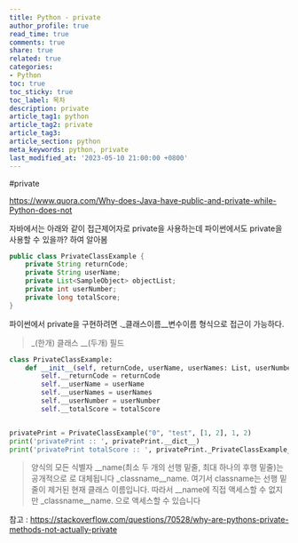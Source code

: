 ```yaml
---
title: Python - private
author_profile: true
read_time: true
comments: true
share: true
related: true
categories:
- Python
toc: true
toc_sticky: true
toc_label: 목차
description: private
article_tag1: python
article_tag2: private
article_tag3: 
article_section: python
meta_keywords: python, private
last_modified_at: '2023-05-10 21:00:00 +0800'
---
```


#private

https://www.quora.com/Why-does-Java-have-public-and-private-while-Python-does-not

자바에서는 아래와 같이 접근제어자로 private을 사용하는데
파이썬에서도 private을 사용할 수 있을까? 하여 알아봄

```java
public class PrivateClassExample {
	private String returnCode;
	private String userName;
	private List<SampleObject> objectList;
	private int userNumber;
	private long totalScore;
}
```

파이썬에서 private을 구현하려면 ._클래스이름__변수이름 형식으로 접근이 가능하다.

> _(한개) 클래스 __(두개) 필드

```python
class PrivateClassExample:
	def __init__(self, returnCode, userName, userNames: List, userNumber, totalScore):
		self.__returnCode = returnCode
		self.__userName = userName
		self.__userNames = userNames
		self.__userNumber = userNumber
		self.__totalScore = totalScore


privatePrint = PrivateClassExample("0", "test", [1, 2], 1, 2)
print('privatePrint :: ', privatePrint.__dict__)
print('privatePrint totalScore :: ', privatePrint._PrivateClassExample__totalScore)
```

> 양식의 모든 식별자 __name(최소 두 개의 선행 밑줄, 최대 하나의 후행 밑줄)는 공개적으로 로 대체됩니다 _classname__name. 여기서 classname는 선행 밑줄이 제거된 현재 클래스 이름입니다.
따라서 __name에 직접 액세스할 수 없지만 _classname__name. 으로 액세스할 수 있습니다 

참고 : https://stackoverflow.com/questions/70528/why-are-pythons-private-methods-not-actually-private